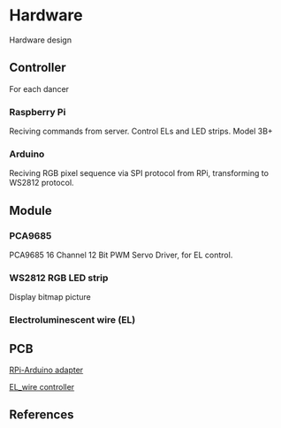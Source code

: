 # Hardware

Hardware design

## Controller

For each dancer

### Raspberry Pi

Reciving commands from server. Control ELs and LED strips.
Model 3B+

### Arduino

Reciving RGB pixel sequence via SPI protocol from RPi, transforming to WS2812 protocol.

## Module

### PCA9685

PCA9685 16 Channel 12 Bit PWM Servo Driver, for EL control.

### WS2812 RGB LED strip

Display bitmap picture

### Electroluminescent wire (EL)

## PCB

[RPi-Arduino adapter](https://easyeda.com/orange21201/lightdanceconverter)

[EL_wire controller](https://easyeda.com/nawmrofed/el_controller_v3)

## References
